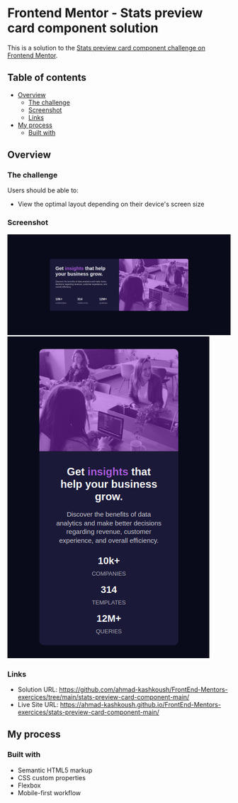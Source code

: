 # Frontend Mentor - Stats preview card component solution

This is a solution to the
[Stats preview card component challenge on Frontend Mentor](https://www.frontendmentor.io/challenges/stats-preview-card-component-8JqbgoU62).

## Table of contents

- [Overview](#overview)
  - [The challenge](#the-challenge)
  - [Screenshot](#screenshot)
  - [Links](#links)
- [My process](#my-process)
  - [Built with](#built-with)

## Overview

### The challenge

Users should be able to:

- View the optimal layout depending on their device's screen size

### Screenshot

![Desktop Design](image.png) ![Mobile Design](image-1.png)

### Links

- Solution URL:
  https://github.com/ahmad-kashkoush/FrontEnd-Mentors-exercices/tree/main/stats-preview-card-component-main/
- Live Site URL:
  https://ahmad-kashkoush.github.io/FrontEnd-Mentors-exercices/stats-preview-card-component-main/

## My process

### Built with

- Semantic HTML5 markup
- CSS custom properties
- Flexbox
- Mobile-first workflow
